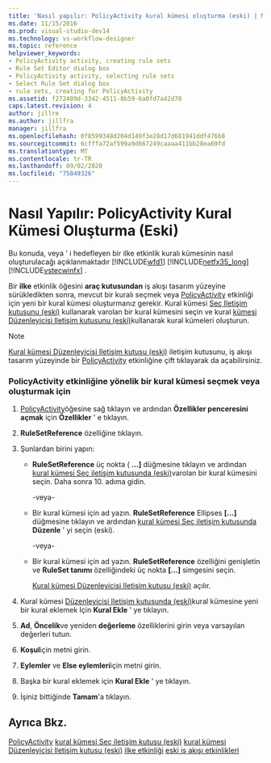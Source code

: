 ```yaml
---
title: 'Nasıl yapılır: PolicyActivity kural kümesi oluşturma (eski) | Microsoft Docs'
ms.date: 11/15/2016
ms.prod: visual-studio-dev14
ms.technology: vs-workflow-designer
ms.topic: reference
helpviewer_keywords:
- PolicyActivity activity, creating rule sets
- Rule Set Editor dialog box
- PolicyActivity activity, selecting rule sets
- Select Rule Set dialog box
- rule sets, creating for PolicyActivity
ms.assetid: f272489d-3342-4511-8b59-6a0fd7a42d70
caps.latest.revision: 4
author: jillre
ms.author: jillfra
manager: jillfra
ms.openlocfilehash: 0f8599348d204d149f3e28d17d681941ddf476b8
ms.sourcegitcommit: 6cfffa72af599a9d667249caaaa411bb28ea69fd
ms.translationtype: MT
ms.contentlocale: tr-TR
ms.lasthandoff: 09/02/2020
ms.locfileid: "75849326"
---
```

# <a name="how-to-create-a-policyactivity-rule-set-legacy"></a>Nasıl Yapılır: PolicyActivity Kural Kümesi Oluşturma (Eski)
Bu konuda, veya ' i hedefleyen bir ilke etkinlik kuralı kümesinin nasıl oluşturulacağı açıklanmaktadır [!INCLUDE[wfd1](../includes/wfd1-md.md)] [!INCLUDE[netfx35_long](../includes/netfx35-long-md.md)] [!INCLUDE[vstecwinfx](../includes/vstecwinfx-md.md)] .

 Bir **ilke** etkinlik öğesini **araç kutusundan** iş akışı tasarım yüzeyine sürükledikten sonra, mevcut bir kuralı seçmek veya [PolicyActivity](https://msdn2.microsoft.com/library/system.workflow.activities.policyactivity.aspx) etkinliği için yeni bir kural kümesi oluşturmanız gerekir. Kural kümesi [Seç Iletişim kutusunu (eski)](../workflow-designer/select-rule-set-dialog-box-legacy.md) kullanarak varolan bir kural kümesini seçin ve kural [kümesi Düzenleyicisi Iletişim kutusunu (eski)](../workflow-designer/rule-set-editor-dialog-box-legacy.md)kullanarak kural kümeleri oluşturun.

> [!NOTE]
> [Kural kümesi Düzenleyicisi Iletişim kutusu (eski)](../workflow-designer/rule-set-editor-dialog-box-legacy.md) iletişim kutusunu, iş akışı tasarım yüzeyinde bir [PolicyActivity](https://msdn2.microsoft.com/library/system.workflow.activities.policyactivity.aspx) etkinliğine çift tıklayarak da açabilirsiniz.

### <a name="to-select-or-create-a-rule-set-for-a-policyactivity-activity"></a>PolicyActivity etkinliğine yönelik bir kural kümesi seçmek veya oluşturmak için

1. [PolicyActivity](https://msdn2.microsoft.com/library/system.workflow.activities.policyactivity.aspx)öğesine sağ tıklayın ve ardından **Özellikler penceresini açmak** için **Özellikler** ' e tıklayın.

2. **RuleSetReference** özelliğine tıklayın.

3. Şunlardan birini yapın:

    - **RuleSetReference** üç nokta ( **...]** düğmesine tıklayın ve ardından [kural kümesi Seç iletişim kutusunda (eski)](../workflow-designer/select-rule-set-dialog-box-legacy.md)varolan bir kural kümesini seçin. Daha sonra 10. adıma gidin.

         -veya-

    - Bir kural kümesi için ad yazın. **RuleSetReference** Ellipses **[...]** düğmesine tıklayın ve ardından [kural kümesi Seç iletişim kutusunda](../workflow-designer/select-rule-set-dialog-box-legacy.md) **Düzenle** ' yi seçin (eski).

         -veya-

    - Bir kural kümesi için ad yazın. **RuleSetReference** özelliğini genişletin ve **RuleSet tanımı** özelliğindeki üç nokta **[...]** simgesini seçin.

         [Kural kümesi Düzenleyicisi Iletişim kutusu (eski)](../workflow-designer/rule-set-editor-dialog-box-legacy.md) açılır.

4. Kural kümesi [Düzenleyicisi Iletişim kutusunda (eski)](../workflow-designer/rule-set-editor-dialog-box-legacy.md)kural kümesine yeni bir kural eklemek Için **Kural Ekle** ' ye tıklayın.

5. **Ad**, **Öncelik**ve yeniden **değerleme** özelliklerini girin veya varsayılan değerleri tutun.

6. **Koşul**için metni girin.

7. **Eylemler** ve **Else eylemleri**için metni girin.

8. Başka bir kural eklemek için **Kural Ekle** ' ye tıklayın.

9. İşiniz bittiğinde **Tamam**'a tıklayın.

## <a name="see-also"></a>Ayrıca Bkz.
 [PolicyActivity](https://msdn2.microsoft.com/library/system.workflow.activities.policyactivity.aspx) [kural kümesi Seç iletişim kutusu (eski)](../workflow-designer/select-rule-set-dialog-box-legacy.md) [kural kümesi Düzenleyicisi Iletişim kutusu (eski)](../workflow-designer/rule-set-editor-dialog-box-legacy.md) [ilke etkinliği](https://msdn2.microsoft.com/library/bb675229.aspx) [eski iş akışı etkinlikleri](../workflow-designer/legacy-workflow-activities.md)
